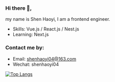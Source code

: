 ### Hi there 👋, 
my name is Shen Haoyi, I am a frontend engineer.

- Skills: Vue.js / React.js / Nest.js
- Learning: Next.js

### Contact me by:
- Email: [shenhaoyi04@163.com](mailto:shenhaoyi04@163.com)
- Wechat: shenhaoyi04

[![Top Langs](https://github-readme-stats.vercel.app/api/top-langs/?username=Shenhaoyi)](https://github.com/anuraghazra/github-readme-stats)
